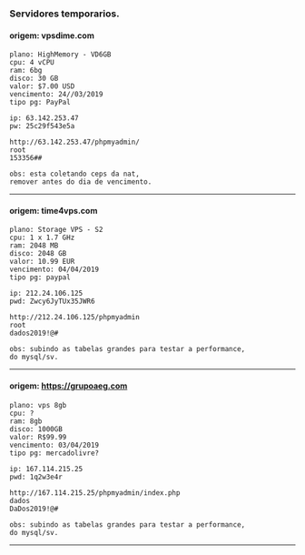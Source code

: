 
### Servidores temporarios.


#### origem: vpsdime.com
```
plano: HighMemory - VD6GB
cpu: 4 vCPU
ram: 6bg
disco: 30 GB
valor: $7.00 USD
vencimento: 24//03/2019
tipo pg: PayPal

ip: 63.142.253.47
pw: 25c29f543e5a

http://63.142.253.47/phpmyadmin/
root
153356##

obs: esta coletando ceps da nat,
remover antes do dia de vencimento.
```
-------------------------------------------

#### origem: time4vps.com
```
plano: Storage VPS - S2
cpu: 1 x 1.7 GHz
ram: 2048 MB
disco: 2048 GB
valor: 10.99 EUR
vencimento: 04/04/2019
tipo pg: paypal

ip: 212.24.106.125
pwd: Zwcy6JyTUx35JWR6

http://212.24.106.125/phpmyadmin
root
dados2019!@#

obs: subindo as tabelas grandes para testar a performance,
do mysql/sv.
```
----------------------------------------

#### origem: https://grupoaeg.com
```
plano: vps 8gb
cpu: ?
ram: 8gb
disco: 1000GB
valor: R$99.99 
vencimento: 03/04/2019
tipo pg: mercadolivre?

ip: 167.114.215.25
pwd: 1q2w3e4r

http://167.114.215.25/phpmyadmin/index.php
dados
DaDos2019!@#

obs: subindo as tabelas grandes para testar a performance,
do mysql/sv.
```
----------------------------------------







